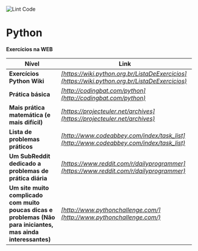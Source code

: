 ![Lint Code](https://github.com/1vicente/Python/workflows/Lint%20Code/badge.svg)

# Python


**Exercícios na WEB**

Nível | Link 
--- | --- 
**Exercícios Python Wiki** | *[https://wiki.python.org.br/ListaDeExercicios](https://wiki.python.org.br/ListaDeExercicios)*
**Prática básica** | *[http://codingbat.com/python](http://codingbat.com/python)* 
**Mais prática matemática (e mais difícil)** | *[https://projecteuler.net/archives](https://projecteuler.net/archives)* 
**Lista de problemas práticos** | *[http://www.codeabbey.com/index/task_list](http://www.codeabbey.com/index/task_list)* 
**Um SubReddit dedicado a problemas de prática diária** | *[https://www.reddit.com/r/dailyprogrammer](https://www.reddit.com/r/dailyprogrammer)* 
**Um site muito complicado com muito poucas dicas e problemas (Não para iniciantes, mas ainda interessantes)** | *[http://www.pythonchallenge.com/](http://www.pythonchallenge.com/)*

